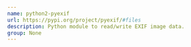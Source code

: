 ```yaml
---
name: python2-pyexif
url: https://pypi.org/project/pyexif/#files
description: Python module to read/write EXIF image data.
group: None
---
```

